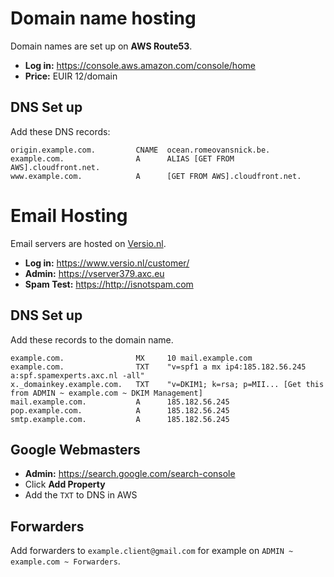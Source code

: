 
# Domain name hosting

Domain names are set up on **AWS Route53**.

- **Log in:** <https://console.aws.amazon.com/console/home>
- **Price:** EUIR 12/domain

## DNS Set up

Add these DNS records:

```
origin.example.com.         CNAME  ocean.romeovansnick.be.
example.com.                A      ALIAS [GET FROM AWS].cloudfront.net.
www.example.com.            A      [GET FROM AWS].cloudfront.net.
```

# Email Hosting

Email servers are hosted on [Versio.nl](<https://versio.nl>).

- **Log in:** <https://www.versio.nl/customer/>
- **Admin:** <https://vserver379.axc.eu>
- **Spam Test:** <https://http://isnotspam.com>

## DNS Set up

Add these records to the domain name.

```
example.com.                MX     10 mail.example.com
example.com.                TXT    "v=spf1 a mx ip4:185.182.56.245 a:spf.spamexperts.axc.nl -all"
x._domainkey.example.com.   TXT    "v=DKIM1; k=rsa; p=MII... [Get this from ADMIN ~ example.com ~ DKIM Management]
mail.example.com.           A      185.182.56.245
pop.example.com.            A      185.182.56.245
smtp.example.com.           A      185.182.56.245
```

## Google Webmasters

- **Admin:** <https://search.google.com/search-console>
- Click **Add Property**
- Add the `TXT` to DNS in AWS

## Forwarders

Add forwarders to `example.client@gmail.com` for example on `ADMIN ~ example.com
~ Forwarders`.
